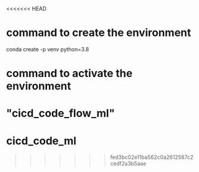 <<<<<<< HEAD
# command to create the environment
conda create -p venv python=3.8

# command to activate the environment

<!-- conda activate venv/ -->

"cicd_code_flow_ml"
=======
# cicd_code_ml
>>>>>>> fed3bc02e11ba562c0a2612587c2cedf2a3b5aae
